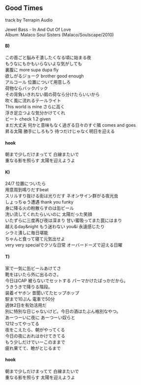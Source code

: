 ## Good Times  
track by Terrapin Audio  
   
Jewel Bass - In And Out Of Love  
Album: Malaco Soul Sisters (Malaco/Soulscape/2010)  
  
#### B)  
この首ごと脳みそ潰したくなる頃に始まる夜  
もうなにもかもいらないよな気がしても  
裏腹に more supa dupa fly  
欲しがるジョーク brother good enough  
アルコール 位置について用意しろ  
荷物ならバックパック  
その背負いきれない肩の荷なら分けたらいいから  
吹く風に流れるテールライト  
This world is mine さらに高く  
浮き足立つよな気分かけてくれ  
ビート check 1.2 given  
まだ大丈夫 何かと意味もなく過ぎる日々のすぐ隣 comes and goes  
昇る太陽 勝手にしろもう 待つだけじゃなく明日を迎える  
  
#### hook  
朝まで少しだけまってて 白線またいで  
重なる影を照らす 太陽を迎えようよ  
  
#### K)  
24/7 位置についたら  
用意周到鳴りだすbeat  
スリルすり抜ける街は光りだす ネオンサイン群がる夜光虫  
しょっちゅう遭遇 thank you funky  
身に降る火の粉散らすのは缶ビール  
洗い流してくれたらいいのに 太陽だった笑顔  
いたずらに三度再び夜は深まり 甘い蜜吸ってまた罠にはまり  
越えるday&night もう迷わない you&i 永遠感じたり  
シラミ潰しに毎日堪能  
ちゃんと食って寝て元気出せよ  
very very specialでクソな日常 オーバードーズで迎える日曜  
  
#### T)  
家で一気に缶ビールあけてさ  
靴をはいたら外に出るのさ。  
今日はCAP 被らないでセットする パーマかけたばっかだから。  
うきうきで降りる階段。  
装着イヤホン 昔聞いてたヒップホップ  
駅まで10ぷん 電車で50分  
週休2日を有効活用だ  
別に特別な日じゃないけど。今日の酒はたぶん格別なやつ。  
あーつーいに夜に あーつーい奴らと  
1212ってやってる  
夜をこえたら、朝がやってくる  
今日の夜におれはかけてきてる  
もう少しだけでいーこのままで  
疲れ果てて、瞼がとじるまで  
  
#### hook  
朝まで少しだけまってて 白線またいで  
重なる影を照らす 太陽を迎えようよ  
